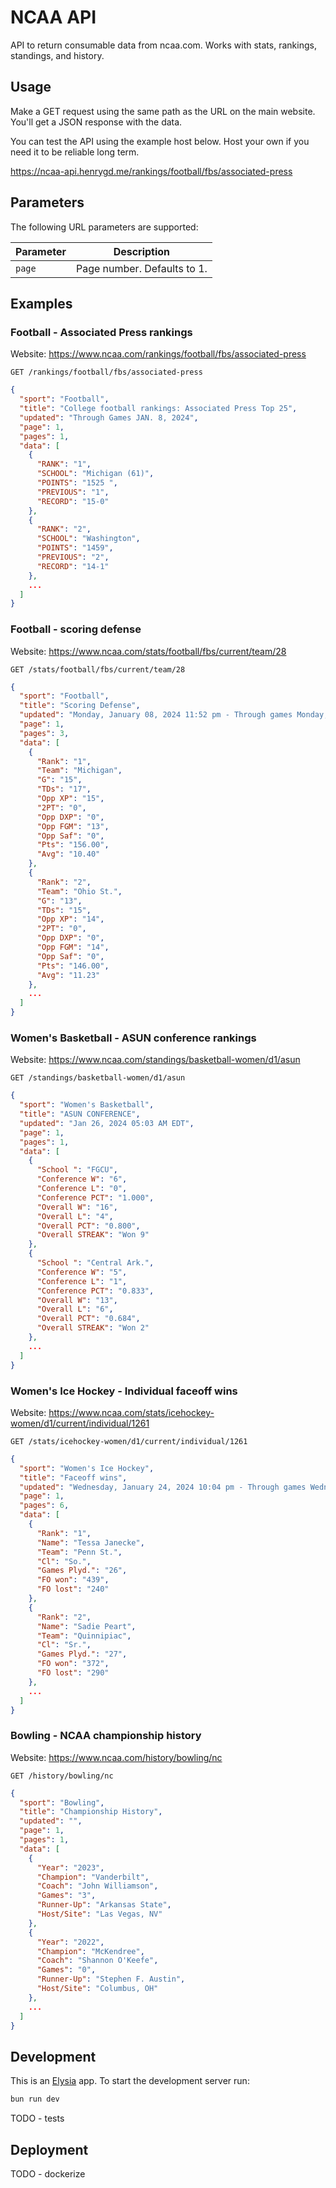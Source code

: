 # NCAA API

API to return consumable data from ncaa.com. Works with stats, rankings, standings, and history.

## Usage

Make a GET request using the same path as the URL on the main website. You'll get a JSON response with the data.

You can test the API using the example host below. Host your own if you need it to be reliable long term.

https://ncaa-api.henrygd.me/rankings/football/fbs/associated-press

## Parameters

The following URL parameters are supported:

| Parameter | Description                 |
| --------- | --------------------------- |
| `page`    | Page number. Defaults to 1. |

## Examples

### Football - Associated Press rankings

Website: https://www.ncaa.com/rankings/football/fbs/associated-press

`GET /rankings/football/fbs/associated-press`

```json
{
  "sport": "Football",
  "title": "College football rankings: Associated Press Top 25",
  "updated": "Through Games JAN. 8, 2024",
  "page": 1,
  "pages": 1,
  "data": [
    {
      "RANK": "1",
      "SCHOOL": "Michigan (61)",
      "POINTS": "1525 ",
      "PREVIOUS": "1",
      "RECORD": "15-0"
    },
    {
      "RANK": "2",
      "SCHOOL": "Washington",
      "POINTS": "1459",
      "PREVIOUS": "2",
      "RECORD": "14-1"
    },
    ...
  ]
}
```

### Football - scoring defense

Website: https://www.ncaa.com/stats/football/fbs/current/team/28

`GET /stats/football/fbs/current/team/28`

```json
{
  "sport": "Football",
  "title": "Scoring Defense",
  "updated": "Monday, January 08, 2024 11:52 pm - Through games Monday, January 08, 2024",
  "page": 1,
  "pages": 3,
  "data": [
    {
      "Rank": "1",
      "Team": "Michigan",
      "G": "15",
      "TDs": "17",
      "Opp XP": "15",
      "2PT": "0",
      "Opp DXP": "0",
      "Opp FGM": "13",
      "Opp Saf": "0",
      "Pts": "156.00",
      "Avg": "10.40"
    },
    {
      "Rank": "2",
      "Team": "Ohio St.",
      "G": "13",
      "TDs": "15",
      "Opp XP": "14",
      "2PT": "0",
      "Opp DXP": "0",
      "Opp FGM": "14",
      "Opp Saf": "0",
      "Pts": "146.00",
      "Avg": "11.23"
    },
    ...
  ]
}
```

### Women's Basketball - ASUN conference rankings

Website: https://www.ncaa.com/standings/basketball-women/d1/asun

`GET /standings/basketball-women/d1/asun`

```json
{
  "sport": "Women's Basketball",
  "title": "ASUN CONFERENCE",
  "updated": "Jan 26, 2024 05:03 AM EDT",
  "page": 1,
  "pages": 1,
  "data": [
    {
      "School ": "FGCU",
      "Conference W": "6",
      "Conference L": "0",
      "Conference PCT": "1.000",
      "Overall W": "16",
      "Overall L": "4",
      "Overall PCT": "0.800",
      "Overall STREAK": "Won 9"
    },
    {
      "School ": "Central Ark.",
      "Conference W": "5",
      "Conference L": "1",
      "Conference PCT": "0.833",
      "Overall W": "13",
      "Overall L": "6",
      "Overall PCT": "0.684",
      "Overall STREAK": "Won 2"
    },
    ...
  ]
}
```

### Women's Ice Hockey - Individual faceoff wins

Website: https://www.ncaa.com/stats/icehockey-women/d1/current/individual/1261

`GET /stats/icehockey-women/d1/current/individual/1261`

```json
{
  "sport": "Women's Ice Hockey",
  "title": "Faceoff wins",
  "updated": "Wednesday, January 24, 2024 10:04 pm - Through games Wednesday, January 24, 2024",
  "page": 1,
  "pages": 6,
  "data": [
    {
      "Rank": "1",
      "Name": "Tessa Janecke",
      "Team": "Penn St.",
      "Cl": "So.",
      "Games Plyd.": "26",
      "FO won": "439",
      "FO lost": "240"
    },
    {
      "Rank": "2",
      "Name": "Sadie Peart",
      "Team": "Quinnipiac",
      "Cl": "Sr.",
      "Games Plyd.": "27",
      "FO won": "372",
      "FO lost": "290"
    },
    ...
  ]
}
```

### Bowling - NCAA championship history

Website: https://www.ncaa.com/history/bowling/nc

`GET /history/bowling/nc`

```json
{
  "sport": "Bowling",
  "title": "Championship History",
  "updated": "",
  "page": 1,
  "pages": 1,
  "data": [
    {
      "Year": "2023",
      "Champion": "Vanderbilt",
      "Coach": "John Williamson",
      "Games": "3",
      "Runner-Up": "Arkansas State",
      "Host/Site": "Las Vegas, NV"
    },
    {
      "Year": "2022",
      "Champion": "McKendree",
      "Coach": "Shannon O'Keefe",
      "Games": "0",
      "Runner-Up": "Stephen F. Austin",
      "Host/Site": "Columbus, OH"
    },
    ...
  ]
}
```

## Development

This is an [Elysia](https://elysiajs.com/) app. To start the development server run:

```bash
bun run dev
```

TODO - tests

## Deployment

TODO - dockerize
